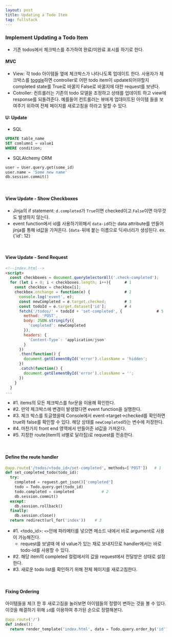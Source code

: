 ```yaml
---
layout: post
title: Updating a Todo Item
tag: fullstack
---
```


### Implement Updating a Todo Item
- 기존 todos에서 체크박스를 추가하여 완료/미완료 표시를 하기로 한다.

#### MVC 
- View: 각 todo 아이템들 옆에 체크박스가 나타나도록 업데이트 한다. 사용자가 체크박스를 [toggle](http://www.terms.co.kr/toggle.htm)하면 controller로 어떤 todo item이 update되어야할지
completed state를 True로 바꿀지 False로 바꿀지에 대한 request를 보낸다.
- Cotroller: 컨트롤러는 기존의 todo 모델을 조정하고 상태를 업데이트 하고 view에 response를 되돌려준다. 예를들어 컨트롤러는 뷰에게 업데이트된 아이템
들을 보여주기 위하여 전체 페이지를 새로고침을 하라고 말할 수 있다.

#### U: Update
- SQL
```sql
UPDATE table_name
SET comlumn1 = value1
WHERE condition;
```

- SQLAlchemy ORM
```python
user = User.query.get(some_id)
user.name = 'Some new name'
db.session.commit()
```

<br>

#### View Update - Show Checkboxes
<script src="https://gist.github.com/HyunlangBan/19a43d15fef0a51ace72fa473ba87dbd.js"></script>
- Jinja의 if statement: `d.completed`가 `True`이면 checked이고 `False`이면 아무것도 발생하지 않는다.
- event function에서 id를 사용하기위해서 `data-id`라는 data attribute를 만들어 jinja를 통해 id값을 가져온다. (`data-`뒤에 붙는 이름으로 딕셔너리가 생성된다. ex. {'id': 12} 

<br>

#### View Update - Send Request
```html
<!--index.html-->
<script>
  const checkboxes = document.querySelectorAll('.check-completed');
  for (let i = 0; i < checkboxes.length; i++){      # 1
    const checkbox = checkbox[i];
    checkbox.onchange = function(e) {               # 2
      console.log('event', e);
      const newCompleted = e.target.checked;        # 3
      const todoId = e.target.dataset['id'];        # 4
      fetch('/todos/' + todoId + 'set-completed', {               # 5
        method: 'POST',
        body: JSON.stringify({
          'completed': newCompleted
        }),
        headers: {
          'Content-Type`: 'application/json'
        }
      })
      .then(function() {
        document.getElementById('error').className = 'hidden';
      })
      .catch(function() {
        document.getElementById('error').className = '';
      })
    }
  }
...
```

- #1. items의 모든 체크박스를 for문을 이용해 확인한다.
- #2. 만약 체크박스에 변경이 발생했다면 event function을 실행한다.
- #3. 체크 박스를 토글했을때 Console에서 event->target->checked를 확인하면 true와 false를 확인할 수 있다. 해당 상태를 `newCompleted`라는 변수에 저장한다.
- #4. 마찬가지 front end 영역에서 만들어준 id값을 가져온다.
- #5. 지정한 route(item의 id별로 달라짐)로 request를 전송한다.

<br>

#### Define the route handler
```python
@app.route('/todos/<todo_id>/set-completed', methods=['POST'])   # 1
def set_completed_todo(todo_id):
  try:
    completed = reguest.get_json()['completed']
    todo = Todo.query.get(todo_id)
    todo.completed = completed            # 2
    db.session.commit()
  except:
    db.session.rollback()
  finally:
    db.session.close()
  return redirect(url_for('index'))    # 3
```
- #1. <todo_id>: `<>`안에 파라메터를 넣으면 메소드 내에서 바로 argument로 사용이 가능해진다.
    - request를 보낼때 <todo-id>에 id value가 있는 채로 보내지므로 handler에서는 바로 todo-id를 사용할 수 있다.
- #2. 해당 item의 completed 컬럼에서의 값을 request에서 전달받은 상태로 설정한다. 
- #3. 새로운 todo list를 확인하기 위해 전체 페이지를 새로고침한다.
  
<br>

#### Fixing Ordering
아이템들을 체크 한 후 새로고침을 눌러보면 아이템들의 정렬이 변하는 것을 볼 수 있다.
이것을 해결하기 위해 `id`를 이용하여 추가된 순으로 정렬해본다.
```python
@app.route('/')
def index():
  return render_template('index.html', data = Todo.query.order_by('id').all())
```
